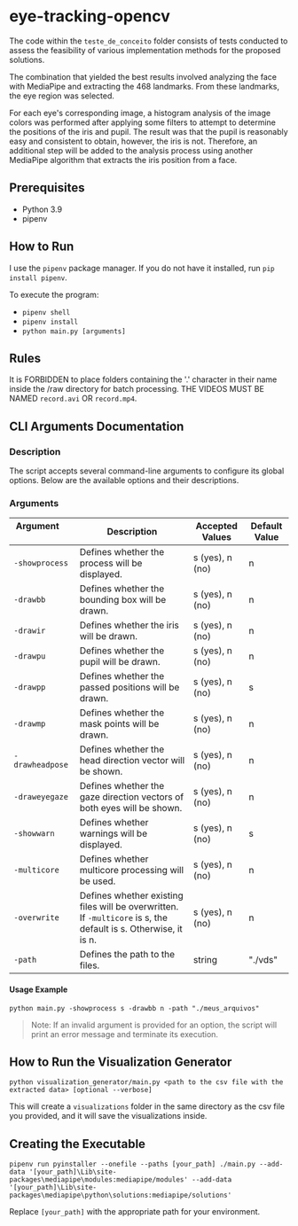# eye-tracking-opencv

The code within the `teste_de_conceito` folder consists of tests conducted to assess the feasibility of various implementation methods for the proposed solutions.

The combination that yielded the best results involved analyzing the face with MediaPipe and extracting the 468 landmarks. From these landmarks, the eye region was selected.

For each eye's corresponding image, a histogram analysis of the image colors was performed after applying some filters to attempt to determine the positions of the iris and pupil. The result was that the pupil is reasonably easy and consistent to obtain, however, the iris is not. Therefore, an additional step will be added to the analysis process using another MediaPipe algorithm that extracts the iris position from a face.

## Prerequisites

- Python 3.9
- pipenv

## How to Run

I use the `pipenv` package manager. If you do not have it installed, run `pip install pipenv`.

To execute the program:

- `pipenv shell`
- `pipenv install`
- `python main.py [arguments]`

## Rules

It is FORBIDDEN to place folders containing the '.' character in their name inside the /raw directory for batch processing.
THE VIDEOS MUST BE NAMED `record.avi` OR `record.mp4`.

## CLI Arguments Documentation

### Description

The script accepts several command-line arguments to configure its global options. Below are the available options and their descriptions.

### Arguments

|  Argument &nbsp; &nbsp; &nbsp; &nbsp; &nbsp; &nbsp;          | Description                                     | Accepted Values | Default Value |
|-------------------|-------------------------------------------------|-----------------|---------------|
| `-showprocess`    | Defines whether the process will be displayed.  | s (yes), n (no) | n             |
| `-drawbb`         | Defines whether the bounding box will be drawn. | s (yes), n (no) | n             |
| `-drawir`         | Defines whether the iris will be drawn.         | s (yes), n (no) | n             |
| `-drawpu`         | Defines whether the pupil will be drawn.        | s (yes), n (no) | n             |
| `-drawpp`         | Defines whether the passed positions will be drawn. | s (yes), n (no) | s           |
| `-drawmp`         | Defines whether the mask points will be drawn.  | s (yes), n (no) | n             |
| `-drawheadpose`   | Defines whether the head direction vector will be shown. | s (yes), n (no) | n           |
| `-draweyegaze`    | Defines whether the gaze direction vectors of both eyes will be shown. | s (yes), n (no) | n          |
| `-showwarn`       | Defines whether warnings will be displayed.     | s (yes), n (no) | s             |
| `-multicore`      | Defines whether multicore processing will be used. | s (yes), n (no) | n            |
| `-overwrite`      | Defines whether existing files will be overwritten. If `-multicore` is s, the default is s. Otherwise, it is n. | s (yes), n (no) | n          |
| `-path`           | Defines the path to the files.                  |       string          | "./vds"       |

#### Usage Example

`python main.py -showprocess s -drawbb n -path "./meus_arquivos"`

> Note: If an invalid argument is provided for an option, the script will print an error message and terminate its execution.

## How to Run the Visualization Generator

`python visualization_generator/main.py <path to the csv file with the extracted data> [optional --verbose]`

This will create a `visualizations` folder in the same directory as the csv file you provided, and it will save the visualizations inside.

## Creating the Executable

```
pipenv run pyinstaller --onefile --paths [your_path] ./main.py --add-data '[your_path]\Lib\site-packages\mediapipe\modules:mediapipe/modules' --add-data '[your_path]\Lib\site-packages\mediapipe\python\solutions:mediapipe/solutions'
```

Replace `[your_path]` with the appropriate path for your environment.
